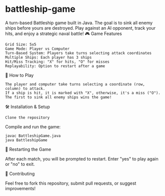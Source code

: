 # battleship-game
A turn-based Battleship game built in Java. The goal is to sink all enemy ships before yours are destroyed. Play against an AI opponent, track your hits, and enjoy a strategic naval battle!
🎮 Game Features

    Grid Size: 5x5
    Game Mode: Player vs Computer
    Turn-Based System: Players take turns selecting attack coordinates
    Multiple Ships: Each player has 3 ships
    Hit/Miss Tracking: "X" for hits, "O" for misses
    Replayability: Option to restart after a game

📌 How to Play

    The player and computer take turns selecting a coordinate (row, column) to attack.
    If a ship is hit, it is marked with "X", otherwise, it's a miss ("O").
    The first to sink all enemy ships wins the game!

🛠 Installation & Setup

    Clone the repository

Compile and run the game:

    javac BattleshipGame.java  
    java BattleshipGame  

🔄 Restarting the Game

After each match, you will be prompted to restart. Enter "yes" to play again or "no" to exit.

🤝 Contributing

Feel free to fork this repository, submit pull requests, or suggest improvements!
